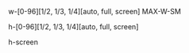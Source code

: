 w-[0-96][1/2, 1/3, 1/4][auto, full, screen]
MAX-W-SM

h-[0-96][1/2, 1/3, 1/4][auto, full, screen]

h-screen